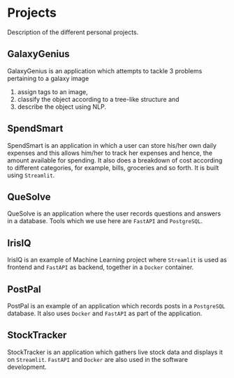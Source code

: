 # Projects

Description of the different personal projects.

## GalaxyGenius
GalaxyGenius is an application which attempts to tackle 3 problems pertaining to a galaxy image
1) assign tags to an image,
2) classify the object according to a tree-like structure and
3) describe the object using NLP.

## SpendSmart
SpendSmart is an application in which a user can store his/her own daily expenses and this allows him/her to track her expenses and hence, the amount available for spending. It also does a breakdown of cost according to different categories, for example, bills, groceries and so forth. It is built using `Streamlit`.

## QueSolve
QueSolve is an application where the user records questions and answers in a database. Tools which we use here are `FastAPI` and `PostgreSQL`.

## IrisIQ
IrisIQ is an example of Machine Learning project where `Streamlit` is used as frontend and `FastAPI` as backend, together in a `Docker` container.

## PostPal
PostPal is an example of an application which records posts in a `PostgreSQL` database. It also uses `Docker` and `FastAPI` as part of the application.

## StockTracker
StockTracker is an application which gathers live stock data and displays it on `Streamlit`. `FastAPI` and `Docker` are also used in the software development.
